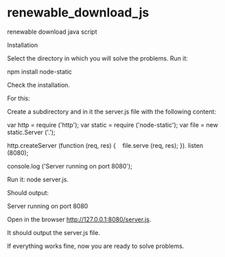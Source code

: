 # renewable_download_js
renewable download java script


Installation

Select the directory in which you will solve the problems. Run it:

npm install node-static


Check the installation.

For this:

Create a subdirectory and in it the server.js file with the following content:

var http = require ('http');
var static = require ('node-static');
var file = new static.Server ('.');

http.createServer (function (req, res) {
   file.serve (req, res);
}). listen (8080);

console.log ('Server running on port 8080');

Run it: node server.js.

Should output:

Server running on port 8080

Open in the browser http://127.0.0.1:8080/server.js.

It should output the server.js file.

If everything works fine, now you are ready to solve problems.
